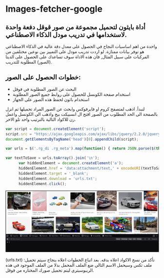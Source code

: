 # Images-fetcher-google

## أداة بايثون لتحميل مجموعة من صور قوقل دفعة واحدة لاستخدامها في تدريب مودل الذكاء الاصطناعي.

واحدة من اهم اساسيات النجاح في الحصول على معدل دقة عالية في الذكاء الاصطناعي هو توفر بيانات ممتازة. لو اردت تدريب مودل على التمييز بين نوعين مختلفين من المركبات على سبيل المثال, فان هذه الاداة سوف تساعدك على الحصول على الديتا (الصور) المطلوبة للتدريب. 

## خطوات الحصول على الصور: 

- البحث عن الصور المطلوبة في قوقل
- استخدام صفحة الكونسل  للحصول على روابط جميع الصور المطلوبة
- استخدام باثون لحفظ هذه الصور على الجهاز


لنبدأ. اذهب لمتصفح كروم او فايرفوكس وابحث عن الصور المراد تحميلها ثم انزل بالصفحة الى الحد المطلوب من الصور
افتح ال انسبيكت بيج واذهب الى الكونسل واعمل رن للاكواد التالية بالترتيب واحد تلو الاخر. 



```javascript
var script = document.createElement('script');
script.src = "https://ajax.googleapis.com/ajax/libs/jquery/2.2.0/jquery.min.js";
document.getElementsByTagName('head')[0].appendChild(script);
```


```javascript
var urls = $('.rg_di .rg_meta').map(function() { return JSON.parse($(this).text()).ou; });
```

```javascript
var textToSave = urls.toArray().join('\n');
      var hiddenElement = document.createElement('a');
      hiddenElement.href = 'data:attachment/text,' + encodeURI(textToSave);
      hiddenElement.target = '_blank';
      hiddenElement.download = 'urls.txt';
      hiddenElement.click();
```



 ![Repo_List](screenshots/1.jpg)    
   
(urls.txt) :تأكد من نسخ الاكواد اعلاه بدقه. بعد اتباع الخطوات اعلاه بنجاح سيتم تحميل ملف تكس وسيحمل الاسم التالي
 ضع الملف المحمل بدلا من الملف الموجود في هذه الريبوسيتري ليتم تحميل صورك المختاره من قوقل.
 
 
 
 
